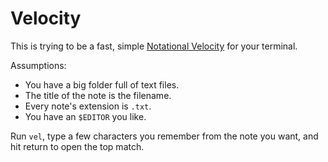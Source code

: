 Velocity
========

This is trying to be a fast, simple [Notational Velocity][nv] for your terminal.

Assumptions:

* You have a big folder full of text files.
* The title of the note is the filename.
* Every note's extension is `.txt`.
* You have an `$EDITOR` you like.

[nv]: http://notational.net

Run `vel`, type a few characters you remember from the note you want, and hit return to open the top match.
